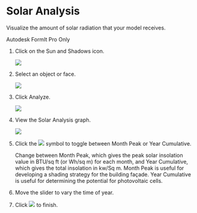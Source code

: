 # Solar Analysis

Visualize the amount of solar radiation that your model receives.

Autodesk FormIt Pro Only

1. Click on the Sun and Shadows icon.

   ![](Images/GUID-E006E31A-1423-49CF-B491-A14D8AE94FC8-low.png)

2. Select an object or face.

   ![](Images/GUID-653B185E-D0A7-4DC6-8BC9-230D8BB2EA47-low.png)

3. Click Analyze.

   ![](Images/GUID-EA6C1A74-1460-4A56-B9FD-1B18D6DD01B5-low.png)

4. View the Solar Analysis graph.

   ![](Images/GUID-D8F8D974-D41D-4E07-BA81-D8A84A63F956-low.jpg)

5. Click the ![](Images/GUID-031D977C-EEAA-44AD-B73D-19FB4A2C0117-low.jpg) symbol to toggle between Month Peak or Year Cumulative.

   Change between Month Peak, which gives the peak solar insolation value in BTU/sq ft \(or Wh/sq m\) for each month, and Year Cumulative, which gives the total insolation in kw/Sq m. Month Peak is useful for developing a shading strategy for the building façade. Year Cumulative is useful for determining the potential for photovoltaic cells.

6. Move the slider to vary the time of year.
7. Click ![](Images/GUID-C232B795-396C-4AA4-B933-59EADB149117-low.png) to finish.



